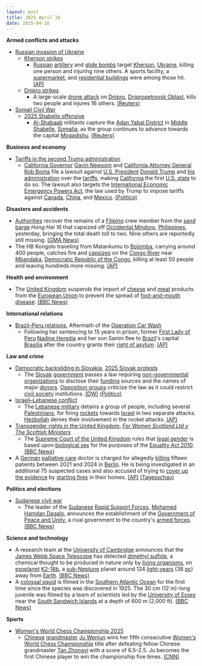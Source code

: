 ```yaml
---
layout: post
title: 2025 April 16
date: 2025-04-16
---
```



**Armed conflicts and attacks**

* [Russian invasion of Ukraine](https://en.wikipedia.org/wiki/Russian_invasion_of_Ukraine "Russian invasion of Ukraine")
  + [Kherson strikes](https://en.wikipedia.org/wiki/Kherson_strikes_%282022%E2%80%93present%29 "Kherson strikes (2022–present)")
    - [Russian](https://en.wikipedia.org/wiki/Russian_Armed_Forces "Russian Armed Forces") [artillery](https://en.wikipedia.org/wiki/Artillery "Artillery") and [glide bombs](https://en.wikipedia.org/wiki/Glide_bomb "Glide bomb") target [Kherson](https://en.wikipedia.org/wiki/Kherson "Kherson"), [Ukraine](https://en.wikipedia.org/wiki/Ukraine "Ukraine"), killing one person and injuring nine others. A sports facility, a [supermarket](https://en.wikipedia.org/wiki/Supermarket "Supermarket"), and [residential buildings](https://en.wikipedia.org/wiki/Residential_building "Residential building") were among those hit. [(AP)](https://apnews.com/article/russia-ukraine-war-kherson-glide-bombs-72f7bda22f4fb8c990a026d55f4ce66e)
  + [Dnipro strikes](https://en.wikipedia.org/wiki/Dnipro_strikes_%282022%E2%80%93present%29 "Dnipro strikes (2022–present)")
    - A large-scale [drone attack](https://en.wikipedia.org/wiki/Drone_warfare "Drone warfare") on [Dnipro](https://en.wikipedia.org/wiki/Dnipro "Dnipro"), [Dnipropetrovsk Oblast](https://en.wikipedia.org/wiki/Dnipropetrovsk_Oblast "Dnipropetrovsk Oblast"), kills two people and injures 16 others. [(Reuters)](https://www.reuters.com/world/europe/mass-drone-attack-kills-one-injures-seven-ukraines-dnipro-governor-says-2025-04-16/)
* [Somali Civil War](https://en.wikipedia.org/wiki/Somali_Civil_War_%282009%E2%80%93present%29 "Somali Civil War (2009–present)")
  + [2025 Shabelle offensive](https://en.wikipedia.org/wiki/2025_Shabelle_offensive "2025 Shabelle offensive")
    - [Al-Shabaab](https://en.wikipedia.org/wiki/Al-Shabaab_%28militant_group%29 "Al-Shabaab (militant group)") militants capture the [Adan Yabal District](https://en.wikipedia.org/wiki/Adan_Yabal_District "Adan Yabal District") in [Middle Shabelle](https://en.wikipedia.org/wiki/Middle_Shabelle "Middle Shabelle"), [Somalia](https://en.wikipedia.org/wiki/Somalia "Somalia"), as the group continues to advance towards the capital [Mogadishu](https://en.wikipedia.org/wiki/Mogadishu "Mogadishu"). [(Reuters)](https://www.reuters.com/world/africa/al-shabaab-captures-strategic-somalia-town-it-presses-offensive-2025-04-16/)

**Business and economy**

* [Tariffs in the second Trump administration](https://en.wikipedia.org/wiki/Tariffs_in_the_second_Trump_administration "Tariffs in the second Trump administration")
  + [California Governor](https://en.wikipedia.org/wiki/Governor_of_California "Governor of California") [Gavin Newsom](https://en.wikipedia.org/wiki/Gavin_Newsom "Gavin Newsom") and [California Attorney General](https://en.wikipedia.org/wiki/Attorney_General_of_California "Attorney General of California") [Rob Bonta](https://en.wikipedia.org/wiki/Rob_Bonta "Rob Bonta") file a lawsuit against [U.S. President](https://en.wikipedia.org/wiki/President_of_the_United_States "President of the United States") [Donald Trump](https://en.wikipedia.org/wiki/Donald_Trump "Donald Trump") and [his administration](https://en.wikipedia.org/wiki/Second_presidency_of_Donald_Trump "Second presidency of Donald Trump") over the [tariffs](https://en.wikipedia.org/wiki/Tariff "Tariff"), making [California](https://en.wikipedia.org/wiki/California "California") the first [U.S. state](https://en.wikipedia.org/wiki/U.S._state "U.S. state") to do so. The lawsuit also targets the [International Economic Emergency Powers Act](https://en.wikipedia.org/wiki/International_Emergency_Economic_Powers_Act "International Emergency Economic Powers Act"), the law used by Trump to impose tariffs against [Canada](https://en.wikipedia.org/wiki/Canada "Canada"), [China](https://en.wikipedia.org/wiki/China "China"), and [Mexico](https://en.wikipedia.org/wiki/Mexico "Mexico"). [(Politico)](https://www.politico.com/news/2025/04/16/california-is-first-state-to-sue-trump-on-tariffs-00292637)

**Disasters and accidents**

* [Authorities](https://en.wikipedia.org/wiki/Philippine_Coast_Guard "Philippine Coast Guard") recover the remains of a [Filipino](https://en.wikipedia.org/wiki/Filipinos "Filipinos") crew member from the [sand](https://en.wikipedia.org/wiki/Sand "Sand") [barge](https://en.wikipedia.org/wiki/Barge "Barge") *Hong Hai 16* that capsized off [Occidental Mindoro](https://en.wikipedia.org/wiki/Occidental_Mindoro "Occidental Mindoro"), [Philippines](https://en.wikipedia.org/wiki/Philippines "Philippines"), yesterday, bringing the total death toll to two. Nine others are reportedly still missing. [(GMA News)](https://www.gmanetwork.com/news/topstories/regions/942984/death-toll-of-capsized-ship-off-mindoro-now-2-pcg-searching-for-survivors/story/)
* The HB Kongolo traveling from Matankumu to [Bolomba](https://en.wikipedia.org/wiki/Bolomba "Bolomba"), carrying around 400 people, catches fire and [capsizes](https://en.wikipedia.org/wiki/Capsizing "Capsizing") on the [Congo River](https://en.wikipedia.org/wiki/Congo_River "Congo River") near [Mbandaka](https://en.wikipedia.org/wiki/Mbandaka "Mbandaka"), [Democratic Republic of the Congo](https://en.wikipedia.org/wiki/Democratic_Republic_of_the_Congo "Democratic Republic of the Congo"), killing at least 50 people and leaving hundreds more missing. [(AP)](https://apnews.com/article/congo-boat-accident-fire-fb3aa610c4690348998803b3f3a1b50d)

**Health and environment**

* The [United Kingdom](https://en.wikipedia.org/wiki/United_Kingdom "United Kingdom") suspends the import of [cheese](https://en.wikipedia.org/wiki/Cheese "Cheese") and [meat](https://en.wikipedia.org/wiki/Meat "Meat") products from the [European Union](https://en.wikipedia.org/wiki/European_Union "European Union") to prevent the spread of [foot-and-mouth disease](https://en.wikipedia.org/wiki/Foot-and-mouth_disease "Foot-and-mouth disease"). [(BBC News)](https://www.bbc.co.uk/news/articles/cx2vpp8zzd7o)

**International relations**

* [Brazil–Peru relations](https://en.wikipedia.org/wiki/Brazil%E2%80%93Peru_relations "Brazil–Peru relations"), Aftermath of the [Operation Car Wash](https://en.wikipedia.org/wiki/Operation_Car_Wash "Operation Car Wash")
  + Following her sentencing to 15 years in prison, former [First Lady of Peru](https://en.wikipedia.org/wiki/First_Lady_of_Peru "First Lady of Peru") [Nadine Heredia](https://en.wikipedia.org/wiki/Nadine_Heredia "Nadine Heredia") and her son Samin flee to [Brazil](https://en.wikipedia.org/wiki/Brazil "Brazil")'s capital [Brasília](https://en.wikipedia.org/wiki/Bras%C3%ADlia "Brasília") after the country grants their [right of asylum](https://en.wikipedia.org/wiki/Right_of_asylum "Right of asylum"). [(AP)](https://apnews.com/article/peru-nadine-heredia-ollanta-humala-asylum-brazil-bfc9c4b0a8862bfb3bdb5aae04100808)

**Law and crime**

* [Democratic backsliding in Slovakia](https://en.wikipedia.org/wiki/Democratic_backsliding_in_Europe_by_country#Slovakia "Democratic backsliding in Europe by country"), [2025 Slovak protests](https://en.wikipedia.org/wiki/2025_Slovak_protests "2025 Slovak protests")
  + The [Slovak](https://en.wikipedia.org/wiki/Slovakia "Slovakia") [government](https://en.wikipedia.org/wiki/Government_of_Slovakia "Government of Slovakia") passes a law requiring [non-governmental organizations](https://en.wikipedia.org/wiki/Non-governmental_organizations "Non-governmental organizations") to disclose their [funding](https://en.wikipedia.org/wiki/Funding "Funding") sources and the names of major [donors](https://en.wikipedia.org/wiki/Donor "Donor"). [Opposition groups](https://en.wikipedia.org/wiki/List_of_political_parties_in_Slovakia "List of political parties in Slovakia") criticize the law as it could restrict [civil society](https://en.wikipedia.org/wiki/Civil_society "Civil society") institutions. [(DW)](https://www.dw.com/en/slovakia-passes-law-on-ngos-amid-criticism/a-72268853) [(*Politico*)](https://www.politico.eu/article/slovakia-adopts-russian-bill-targeting-ngos/)
* [Israeli–Lebanese conflict](https://en.wikipedia.org/wiki/Israeli%E2%80%93Lebanese_conflict "Israeli–Lebanese conflict")
  + The [Lebanese military](https://en.wikipedia.org/wiki/Lebanese_military "Lebanese military") detains a group of people, including several [Palestinians](https://en.wikipedia.org/wiki/Palestinians "Palestinians"), for firing [rockets](https://en.wikipedia.org/wiki/Rocket_%28weapon%29 "Rocket (weapon)") towards [Israel](https://en.wikipedia.org/wiki/Israel "Israel") in two separate attacks. [Hezbollah](https://en.wikipedia.org/wiki/Hezbollah "Hezbollah") denies their involvement in the rocket attacks. [(AP)](https://apnews.com/article/lebanon-israel-rockets-palestinians-detained-hamas-7c2be638daa75ecc39e5c89515d616b7)
* [Transgender rights in the United Kingdom](https://en.wikipedia.org/wiki/Transgender_rights_in_the_United_Kingdom "Transgender rights in the United Kingdom"), *[For Women Scotland Ltd v The Scottish Ministers](https://en.wikipedia.org/wiki/For_Women_Scotland_Ltd_v_The_Scottish_Ministers "For Women Scotland Ltd v The Scottish Ministers")*
  + The [Supreme Court of the United Kingdom](https://en.wikipedia.org/wiki/Supreme_Court_of_the_United_Kingdom "Supreme Court of the United Kingdom") rules that [legal gender](https://en.wikipedia.org/wiki/Legal_gender "Legal gender") is based upon [biological sex](https://en.wikipedia.org/wiki/Sex "Sex") for the purposes of the [Equality Act 2010](https://en.wikipedia.org/wiki/Equality_Act_2010 "Equality Act 2010"). [(BBC News)](https://www.bbc.com/news/articles/cvg7pqzk47zo)
* A [German](https://en.wikipedia.org/wiki/Germany "Germany") [palliative care](https://en.wikipedia.org/wiki/Palliative_care "Palliative care") doctor is charged for allegedly [killing](https://en.wikipedia.org/wiki/Angel_of_mercy_%28criminology%29 "Angel of mercy (criminology)") fifteen patients between 2021 and 2024 in [Berlin](https://en.wikipedia.org/wiki/Berlin "Berlin"). He is being investigated in an additional 75 suspected cases and also accused of trying to [cover up the evidence](https://en.wikipedia.org/wiki/Tampering_with_evidence "Tampering with evidence") by [starting fires](https://en.wikipedia.org/wiki/Arson "Arson") in their homes. [(AP)](https://apnews.com/article/germany-palliative-doctor-patients-deaths-berlin-fires-637c1779ca95cd085d80cb76ab2e5c12) [(Tagesschau)](https://www.tagesschau.de/inland/regional/berlin/palliativarzt-mord-anklage-berlin-100.html)

**Politics and elections**

* [Sudanese civil war](https://en.wikipedia.org/wiki/Sudanese_civil_war_%282023%E2%80%93present%29 "Sudanese civil war (2023–present)")
  + The leader of the [Sudanese](https://en.wikipedia.org/wiki/Sudan "Sudan") [Rapid Support Forces](https://en.wikipedia.org/wiki/Rapid_Support_Forces "Rapid Support Forces"), [Mohamed Hamdan Dagalo](https://en.wikipedia.org/wiki/Hemedti "Hemedti"), announces the establishment of the [Government of Peace and Unity](https://en.wikipedia.org/wiki/Government_of_Peace_and_Unity "Government of Peace and Unity"), a rival government to the country's [armed forces](https://en.wikipedia.org/wiki/Sudanese_Armed_Forces "Sudanese Armed Forces"). [(BBC News)](https://www.bbc.com/news/articles/cgrgqjq8ynzo)

**Science and technology**

* A research team at the [University of Cambridge](https://en.wikipedia.org/wiki/University_of_Cambridge "University of Cambridge") announces that the [James Webb Space Telescope](https://en.wikipedia.org/wiki/James_Webb_Space_Telescope "James Webb Space Telescope") has detected [dimethyl sulfide](https://en.wikipedia.org/wiki/Dimethyl_sulfide "Dimethyl sulfide"), a chemical thought to be produced in nature only by [living organisms](https://en.wikipedia.org/wiki/Organism "Organism"), on [exoplanet](https://en.wikipedia.org/wiki/Exoplanet "Exoplanet") [K2-18b](https://en.wikipedia.org/wiki/K2-18b "K2-18b"), a [sub-Neptune](https://en.wikipedia.org/wiki/Sub-Neptune "Sub-Neptune") planet around 124 [light-years](https://en.wikipedia.org/wiki/Light-year "Light-year") (38 [pc](https://en.wikipedia.org/wiki/Parsec "Parsec")) away from [Earth](https://en.wikipedia.org/wiki/Earth "Earth"). [(BBC News)](https://www.bbc.co.uk/news/articles/c39jj9vkr34o)
* A [colossal squid](https://en.wikipedia.org/wiki/Colossal_squid "Colossal squid") is filmed in the [Southern Atlantic Ocean](https://en.wikipedia.org/wiki/Southern_Atlantic_Ocean "Southern Atlantic Ocean") for the first time since the species was discovered in 1925. The 30 cm (12 in)-long juvenile was filmed by a team of scientists led by the [University of Essex](https://en.wikipedia.org/wiki/University_of_Essex "University of Essex") near the [South Sandwich Islands](https://en.wikipedia.org/wiki/South_Sandwich_Islands "South Sandwich Islands") at a depth of 600 m (2,000 ft). [(BBC News)](https://www.bbc.co.uk/news/articles/c99pg13yv32o)

**Sports**

* [Women's World Chess Championship 2025](https://en.wikipedia.org/wiki/Women%27s_World_Chess_Championship_2025 "Women's World Chess Championship 2025")
  + [Chinese](https://en.wikipedia.org/wiki/Chess_in_China "Chess in China") [grandmaster](https://en.wikipedia.org/wiki/Grandmaster_%28chess%29 "Grandmaster (chess)") [Ju Wenjun](https://en.wikipedia.org/wiki/Ju_Wenjun "Ju Wenjun") wins her fifth consecutive [Women's World Chess Championship](https://en.wikipedia.org/wiki/Women%27s_World_Chess_Championship "Women's World Chess Championship") title after defeating fellow Chinese grandmaster [Tan Zhongyi](https://en.wikipedia.org/wiki/Tan_Zhongyi "Tan Zhongyi") with a score of 6.5–2.5. Ju becomes the first Chinese player to win the championship five times. [(CNN)](https://edition.cnn.com/2025/04/17/sport/ju-wenjun-womens-world-chess-championship-spt-intl/index.html)
